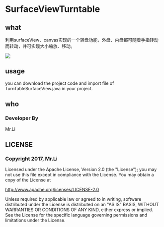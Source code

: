 # SurfaceViewTurntable

## what
利用surfaceView、canvas实现的一个转盘功能，外盘、内盘都可随着手指转动而转动，并可实现大小缩放、移动。

![](https://raw.githubusercontent.com/yongli991581716/SurfaceViewTurntable/master/pic/1.gif)

## usage

you can download the project code and import file of TurnTableSurfaceView.java in your project.

## who

### Developer By 
Mr.Li


## LICENSE

### Copyright 2017, Mr.Li

Licensed under the Apache License, Version 2.0 (the "License"); you may not use this file except in compliance with the License. You may obtain a copy of the License at

http://www.apache.org/licenses/LICENSE-2.0

Unless required by applicable law or agreed to in writing, software distributed under the License is distributed on an "AS IS" BASIS, WITHOUT WARRANTIES OR CONDITIONS OF ANY KIND, either express or implied. See the License for the specific language governing permissions and limitations under the License.


